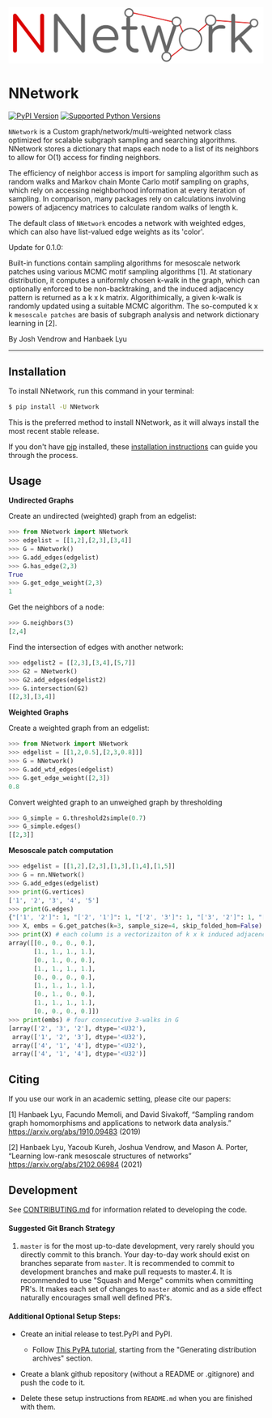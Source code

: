 <p align="center">
<img width="700" src="https://github.com/HanbaekLyu/NNetwork/blob/master/nnetwork_logo.png?raw=true" alt="logo">
</p>

# NNetwork

[![PyPI Version](https://img.shields.io/pypi/v/NNetwork.svg)](https://pypi.org/project/NNetwork/)
[![Supported Python Versions](https://img.shields.io/pypi/pyversions/NNetwork.svg)](https://pypi.org/project/NNetwork/)

`NNetwork` is a Custom graph/network/multi-weighted network class optimized for scalable subgraph sampling and searching algorithms. NNetwork stores a dictionary that maps each node to a list of its neighbors to allow for O(1) access for finding neighbors. 

The efficiency of neighbor access is import for sampling algorithm such as random walks and Markov chain Monte Carlo motif sampling on graphs, which rely on accessing neighborhood information at every iteration of sampling. In comparison, many packages rely on calculations involving powers of adjacency matrices to calculate random walks of length k. 

The default class of `NNetwork` encodes a network with weighted edges, which can also have list-valued edge weights as its 'color'. 

Update for 0.1.0: 

Built-in functions contain sampling algorithms for mesoscale network patches using various MCMC motif sampling algorithms [1]. At stationary distribution, it computes a uniformly chosen k-walk in the graph, which can optionally enforced to be non-backtraking, and the induced adjacency pattern is returned as a k x k matrix. Algorithimically, a given k-walk is randomly updated using a suitable MCMC algorithm. The so-computed k x k `mesoscale patches` are basis of subgraph analysis and network dictionary learning in [2].  

By Josh Vendrow and Hanbaek Lyu

---

## Installation

To install NNetwork, run this command in your terminal:

```bash
$ pip install -U NNetwork
```

This is the preferred method to install NNetwork, as it will always install the most recent stable release.

If you don't have [pip](https://pip.pypa.io) installed, these [installation instructions](http://docs.python-guide.org/en/latest/starting/installation/) can guide
you through the process.

## Usage

**Undirected Graphs**

Create an undirected (weighted) graph from an edgelist:
```python
>>> from NNetwork import NNetwork
>>> edgelist = [[1,2],[2,3],[3,4]]
>>> G = NNetwork()
>>> G.add_edges(edgelist)
>>> G.has_edge(2,3)
True
>>> G.get_edge_weight(2,3)
1

```
Get the neighbors of a node:
```python
>>> G.neighbors(3)
[2,4]
```

Find the intersection of edges with another network:
```python
>>> edgelist2 = [[2,3],[3,4],[5,7]]
>>> G2 = NNetwork()
>>> G2.add_edges(edgelist2)
>>> G.intersection(G2)
[[2,3],[3,4]]
```

**Weighted Graphs**

Create a weighted graph from an edgelist:
```python
>>> from NNetwork import NNetwork
>>> edgelist = [[1,2,0.5],[2,3,0.8]]]
>>> G = NNetwork()
>>> G.add_wtd_edges(edgelist)
>>> G.get_edge_weight([2,3])
0.8
```

Convert weighted graph to an unweighed graph by thresholding
```python
>>> G_simple = G.threshold2simple(0.7)
>>> G_simple.edges()
[[2,3]]
```

**Mesoscale patch computation**
```python
>>> edgelist = [[1,2],[2,3],[1,3],[1,4],[1,5]]
>>> G = nn.NNetwork()
>>> G.add_edges(edgelist)
>>> print(G.vertices)
['1', '2', '3', '4', '5']
>>> print(G.edges)
{"['1', '2']": 1, "['2', '1']": 1, "['2', '3']": 1, "['3', '2']": 1, "['1', '3']": 1, "['3', '1']": 1, "['1', '4']": 1, "['4', '1']": 1, "['1', '5']": 1, "['5', '1']": 1}
>>> X, embs = G.get_patches(k=3, sample_size=4, skip_folded_hom=False)
>>> print(X) # each column is a vectorizaiton of k x k induced adjacency matrix
array([[0., 0., 0., 0.],
       [1., 1., 1., 1.],
       [0., 1., 0., 0.],
       [1., 1., 1., 1.],
       [0., 0., 0., 0.],
       [1., 1., 1., 1.],
       [0., 1., 0., 0.],
       [1., 1., 1., 1.],
       [0., 0., 0., 0.]])
>>> print(embs) # four consecutive 3-walks in G
[array(['2', '3', '2'], dtype='<U32'),
 array(['1', '2', '3'], dtype='<U32'),
 array(['4', '1', '4'], dtype='<U32'),
 array(['4', '1', '4'], dtype='<U32')]
```

## Citing
If you use our work in an academic setting, please cite our papers:

[1] Hanbaek Lyu, Facundo Memoli, and David Sivakoff,
“Sampling random graph homomorphisms and applications to network data analysis.” https://arxiv.org/abs/1910.09483 (2019)

[2] Hanbaek Lyu, Yacoub Kureh, Joshua Vendrow, and Mason A. Porter,
“Learning low-rank mesoscale structures of networks” https://arxiv.org/abs/2102.06984 (2021)



## Development
See [CONTRIBUTING.md](CONTRIBUTING.md) for information related to developing the code.

#### Suggested Git Branch Strategy
1. `master` is for the most up-to-date development, very rarely should you directly commit to this branch. Your day-to-day work should exist on branches separate from `master`. It is recommended to commit to development branches and make pull requests to master.4. It is recommended to use "Squash and Merge" commits when committing PR's. It makes each set of changes to `master`
atomic and as a side effect naturally encourages small well defined PR's.


#### Additional Optional Setup Steps:
* Create an initial release to test.PyPI and PyPI.
    * Follow [This PyPA tutorial](https://packaging.python.org/tutorials/packaging-projects/#generating-distribution-archives), starting from the "Generating distribution archives" section.

* Create a blank github repository (without a README or .gitignore) and push the code to it.

* Delete these setup instructions from `README.md` when you are finished with them.
